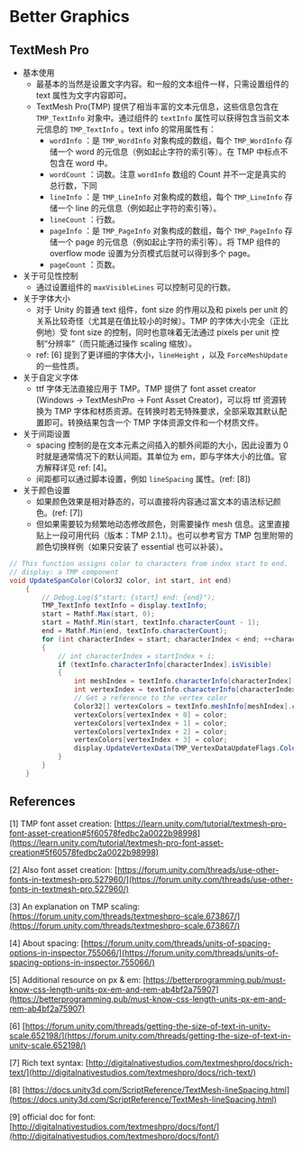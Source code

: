 # Better Graphics

## TextMesh Pro

* 基本使用
  * 最基本的当然是设置文字内容。和一般的文本组件一样，只需设置组件的 text 属性为文字内容即可。
  * TextMesh Pro(TMP) 提供了相当丰富的文本元信息，这些信息包含在 `TMP_TextInfo` 对象中。通过组件的 `textInfo` 属性可以获得包含当前文本元信息的 `TMP_TextInfo` 。text info 的常用属性有：
    * `wordInfo` ：是 `TMP_WordInfo` 对象构成的数组，每个 `TMP_WordInfo` 存储一个 word 的元信息（例如起止字符的索引等）。在 TMP 中标点不包含在 word 中。
    * `wordCount` ：词数。注意 `wordInfo` 数组的 Count 并不一定是真实的总行数，下同
    * `lineInfo` ：是 `TMP_LineInfo` 对象构成的数组，每个 `TMP_LineInfo` 存储一个 line 的元信息（例如起止字符的索引等）。
    * `lineCount` ：行数。
    * `pageInfo` ：是 `TMP_PageInfo` 对象构成的数组，每个 `TMP_PageInfo` 存储一个 page 的元信息（例如起止字符的索引等）。将 TMP 组件的 overflow mode 设置为分页模式后就可以得到多个 page。
    * `pageCount` ：页数。
* 关于可见性控制
  * 通过设置组件的 `maxVisibleLines` 可以控制可见的行数。
* 关于字体大小
  * 对于 Unity 的普通 text 组件，font size 的作用以及和 pixels per unit 的关系比较奇怪（尤其是在值比较小的时候）。TMP 的字体大小完全（正比例地）受 font size 的控制，同时也意味着无法通过 pixels per unit 控制“分辨率”（而只能通过操作 scaling 缩放）。
  * ref: \[6] 提到了更详细的字体大小，`lineHeight` ，以及 `ForceMeshUpdate` 的一些性质。
* 关于自定义字体
  * ttf 字体无法直接应用于 TMP。TMP 提供了 font asset creator (Windows -> TextMeshPro -> Font Asset Creator)，可以将 ttf 资源转换为 TMP 字体和材质资源。在转换时若无特殊要求，全部采取其默认配置即可。转换结果包含一个 TMP 字体资源文件和一个材质文件。
* 关于间距设置
  * spacing 控制的是在文本元素之间插入的额外间距的大小，因此设置为 0 时就是通常情况下的默认间距。其单位为 em，即与字体大小的比值。官方解释详见 ref: \[4]。
  * 间距都可以通过脚本设置，例如 `lineSpacing` 属性。(ref: \[8])
* 关于颜色设置
  * 如果颜色效果是相对静态的，可以直接将内容通过富文本的语法标记颜色。(ref: \[7])
  * 但如果需要较为频繁地动态修改颜色，则需要操作 mesh 信息。这里直接贴上一段可用代码（版本：TMP 2.1.1）。也可以参考官方 TMP 包里附带的颜色切换样例（如果只安装了 essential 也可以补装）。

```csharp
// This function assigns color to characters from index start to end.
// display: a TMP component
void UpdateSpanColor(Color32 color, int start, int end)
    {
        // Debug.Log($"start: {start} end: {end}");
        TMP_TextInfo textInfo = display.textInfo;
        start = Mathf.Max(start, 0);
        start = Mathf.Min(start, textInfo.characterCount - 1);
        end = Mathf.Min(end, textInfo.characterCount);
        for (int characterIndex = start; characterIndex < end; ++characterIndex)
        {
            // int characterIndex = startIndex + i;
            if (textInfo.characterInfo[characterIndex].isVisible)
            {
                int meshIndex = textInfo.characterInfo[characterIndex].materialReferenceIndex;
                int vertexIndex = textInfo.characterInfo[characterIndex].vertexIndex;
                // Get a reference to the vertex color
                Color32[] vertexColors = textInfo.meshInfo[meshIndex].colors32;
                vertexColors[vertexIndex + 0] = color;
                vertexColors[vertexIndex + 1] = color;
                vertexColors[vertexIndex + 2] = color;
                vertexColors[vertexIndex + 3] = color;
                display.UpdateVertexData(TMP_VertexDataUpdateFlags.Colors32);
            }
        }
    }
```


## References

\[1] TMP font asset creation: [https://learn.unity.com/tutorial/textmesh-pro-font-asset-creation#5f60578fedbc2a0022b98998](https://learn.unity.com/tutorial/textmesh-pro-font-asset-creation#5f60578fedbc2a0022b98998)

\[2] Also font asset creation: [https://forum.unity.com/threads/use-other-fonts-in-textmesh-pro.527960/](https://forum.unity.com/threads/use-other-fonts-in-textmesh-pro.527960/)

\[3] An explanation on TMP scaling: [https://forum.unity.com/threads/textmeshpro-scale.673867/](https://forum.unity.com/threads/textmeshpro-scale.673867/)

\[4] About spacing: [https://forum.unity.com/threads/units-of-spacing-options-in-inspector.755066/](https://forum.unity.com/threads/units-of-spacing-options-in-inspector.755066/)

\[5] Additional resource on px & em: [https://betterprogramming.pub/must-know-css-length-units-px-em-and-rem-ab4bf2a75907](https://betterprogramming.pub/must-know-css-length-units-px-em-and-rem-ab4bf2a75907)

\[6] [https://forum.unity.com/threads/getting-the-size-of-text-in-unity-scale.652198/](https://forum.unity.com/threads/getting-the-size-of-text-in-unity-scale.652198/)

\[7] Rich text syntax: [http://digitalnativestudios.com/textmeshpro/docs/rich-text/](http://digitalnativestudios.com/textmeshpro/docs/rich-text/)

\[8] [https://docs.unity3d.com/ScriptReference/TextMesh-lineSpacing.html](https://docs.unity3d.com/ScriptReference/TextMesh-lineSpacing.html)

\[9] official doc for font: [http://digitalnativestudios.com/textmeshpro/docs/font/](http://digitalnativestudios.com/textmeshpro/docs/font/)



